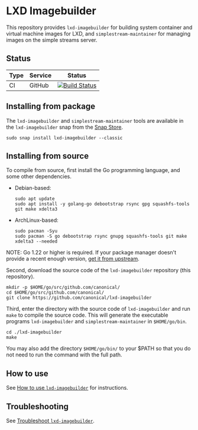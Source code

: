 # LXD Imagebuilder

This repository provides `lxd-imagebuilder` for building system container and virtual machine images
for LXD, and `simplestream-maintainer` for managing images on the simple streams server.

## Status
Type            | Service               | Status
---             | ---                   | ---
CI              | GitHub                | [![Build Status](https://github.com/canonical/lxd-imagebuilder/workflows/Tests/badge.svg)](https://github.com/canonical/lxd-imagebuilder/actions)



<!-- Include start installing -->
## Installing from package

The `lxd-imagebuilder` and `simplestream-maintainer` tools are available in the `lxd-imagebuilder`
snap from the [Snap Store](https://snapcraft.io/lxd-imagebuilder).

```
sudo snap install lxd-imagebuilder --classic
```

## Installing from source

To compile from source, first install the Go programming language, and some other dependencies.

- Debian-based:
    ```
    sudo apt update
    sudo apt install -y golang-go debootstrap rsync gpg squashfs-tools git make xdelta3
    ```

- ArchLinux-based:
    ```
    sudo pacman -Syu
    sudo pacman -S go debootstrap rsync gnupg squashfs-tools git make xdelta3 --needed
    ```

NOTE: Go 1.22 or higher is required. If your package manager doesn't provide a recent enough
version, [get it from upstream](https://go.dev/doc/install).

Second, download the source code of the `lxd-imagebuilder` repository (this repository).

```
mkdir -p $HOME/go/src/github.com/canonical/
cd $HOME/go/src/github.com/canonical/
git clone https://github.com/canonical/lxd-imagebuilder
```

Third, enter the directory with the source code of `lxd-imagebuilder` and run `make` to compile the
source code. This will generate the executable programs `lxd-imagebuilder` and `simplestream-maintainer`
in `$HOME/go/bin`.

```
cd ./lxd-imagebuilder
make
```

You may also add the directory `$HOME/go/bin/` to your $PATH so that you do not need to run the command with the full path.
<!-- Include end installing -->

## How to use

See [How to use `lxd-imagebuilder`](doc/howto/build.md) for instructions.

## Troubleshooting

See [Troubleshoot `lxd-imagebuilder`](doc/howto/troubleshoot.md).

